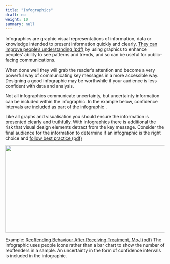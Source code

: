 ```yaml
---
title: "Infographics"
draft: no
weight: 10
summary: null
---
```


Infographics are graphic visual representations of information, data or knowledge intended to present information quickly and clearly. [They can improve people’s understanding (pdf)](http://ptgmedia.pearsoncmg.com/images/9780789749499/samplepages/0789749491.pdf) by using graphics to enhance peoples’ ability to see patterns and trends, and so can be useful for public-facing communications.

When done well they will grab the reader’s attention and become a very powerful way of communicating key messages in a more accessible way. Designing a good infographic may be worthwhile if your audience is less confident with data and analysis.

Not all infographics communicate uncertainty, but uncertainty information can be included within the infographic. In the example below, confidence intervals are included as part of the infographic . 

Like all graphs and visualisation you should ensure the information is presented clearly and truthfully. With infographics there is additional the risk that visual design elements detract from the key message. Consider the final audience for the information to determine if an infographic is the right choice and [follow best practice (pdf)](https://gss.civilservice.gov.uk/wp-content/uploads/2012/12/infographics-guidelines.pdf)

<img src="/images/infographic.png" height = "275" width = "900">

Example: [Reoffending Behaviour After Receiving Treatment, MoJ (pdf)](https://assets.publishing.service.gov.uk/government/uploads/system/uploads/attachment_data/file/747467/Key4Life_Report.pdf) The infographic uses people icons rather than a bar chart to show the number of reoffenders in a sample. An uncertainty in the form of confidence intervals is included in the infographic.